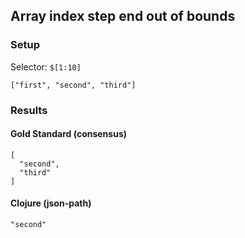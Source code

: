 ## Array index step end out of bounds

### Setup
Selector: `$[1:10]`

    ["first", "second", "third"]

### Results
####  Gold Standard (consensus)

    [
      "second", 
      "third"
    ]

#### Clojure (json-path)

    "second"

